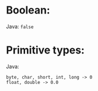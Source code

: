 Boolean:
====================================================
Java: ```false```


Primitive types:
====================================================
Java:
```
byte, char, short, int, long -> 0
float, double -> 0.0
```
